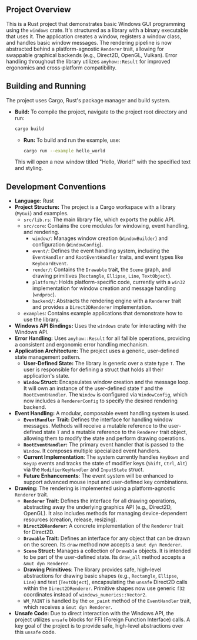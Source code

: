 ## Project Overview
This is a Rust project that demonstrates basic Windows GUI programming using the `windows` crate. It's structured as a library with a binary executable that uses it. The application creates a window, registers a window class, and handles basic window messages. The rendering pipeline is now abstracted behind a platform-agnostic `Renderer` trait, allowing for swappable graphical backends (e.g., Direct2D, OpenGL, Vulkan). Error handling throughout the library utilizes `anyhow::Result` for improved ergonomics and cross-platform compatibility.

## Building and Running
The project uses Cargo, Rust's package manager and build system.

*   **Build:** To compile the project, navigate to the project root directory and run:
    ```bash
    cargo build
    ```
    *   **Run:** To build and run the example, use:
        ```bash
        cargo run --example hello_world
        ```
    This will open a new window titled "Hello, World!" with the specified text and styling.
## Development Conventions
*   **Language:** Rust
*   **Project Structure:** The project is a Cargo workspace with a library (`MyGui`) and examples.
    *   `src/lib.rs`: The main library file, which exports the public API.
    *   `src/core`: Contains the core modules for windowing, event handling, and rendering.
        *   `window/`: Manages window creation (`WindowBuilder`) and configuration (`WindowConfig`).
        *   `event/`: Defines the event handling system, including the `EventHandler` and `RootEventHandler` traits, and event types like `KeyboardEvent`.
        *   `render/`: Contains the `Drawable` trait, the `Scene` graph, and drawing primitives (`Rectangle`, `Ellipse`, `Line`, `TextObject`).
        *   `platform/`: Holds platform-specific code, currently with a `win32` implementation for window creation and message handling (`wndproc`).
        *   `backend/`: Abstracts the rendering engine with a `Renderer` trait and provides a `Direct2DRenderer` implementation.
    *   `examples`: Contains example applications that demonstrate how to use the library.
*   **Windows API Bindings:** Uses the `windows` crate for interacting with the Windows API.
*   **Error Handling:** Uses `anyhow::Result` for all fallible operations, providing a consistent and ergonomic error handling mechanism.
*   **Application Architecture:** The project uses a generic, user-defined state management pattern.
    *   **User-Defined State:** The library is generic over a state type `T`. The user is responsible for defining a struct that holds all their application's state.
    *   **`Window` Struct:** Encapsulates window creation and the message loop. It will own an instance of the user-defined state `T` and the `RootEventHandler`. The `Window` is configured via `WindowConfig`, which now includes a `RendererConfig` to specify the desired rendering backend.
*   **Event Handling:** A modular, composable event handling system is used.
    *   **`EventHandler` Trait:** Defines the interface for handling window messages. Methods will receive a mutable reference to the user-defined state `T` and a mutable reference to the `Renderer` trait object, allowing them to modify the state and perform drawing operations.
    *   **`RootEventHandler`:** The primary event handler that is passed to the `Window`. It composes multiple specialized event handlers.
    *   **Current Implementation**: The system currently handles `KeyDown` and `KeyUp` events and tracks the state of modifier keys (`Shift`, `Ctrl`, `Alt`) via the `ModifierKeyHandler` and `InputState` struct.
    *   **Future Enhancements**: The event system will be enhanced to support advanced mouse input and user-defined key combinations.
*   **Drawing:** The rendering is implemented using a platform-agnostic `Renderer` trait.
    *   **`Renderer` Trait:** Defines the interface for all drawing operations, abstracting away the underlying graphics API (e.g., Direct2D, OpenGL). It also includes methods for managing device-dependent resources (creation, release, resizing).
    *   **`Direct2DRenderer`:** A concrete implementation of the `Renderer` trait for Direct2D.
    *   **`Drawable` Trait:** Defines an interface for any object that can be drawn on the screen. Its `draw` method now accepts a `&mut dyn Renderer`.
    *   **`Scene` Struct:** Manages a collection of `Drawable` objects. It is intended to be part of the user-defined state. Its `draw_all` method accepts a `&mut dyn Renderer`.
    *   **Drawing Primitives**: The library provides safe, high-level abstractions for drawing basic shapes (e.g., `Rectangle`, `Ellipse`, `Line`) and text (`TextObject`), encapsulating the `unsafe` Direct2D calls within the `Direct2DRenderer`. Primitive shapes now use generic `f32` coordinates instead of `windows_numerics::Vector2`.
    *   `WM_PAINT` is handled by the `on_paint` method of the `EventHandler` trait, which receives a `&mut dyn Renderer`.
*   **Unsafe Code:** Due to direct interaction with the Windows API, the project utilizes `unsafe` blocks for FFI (Foreign Function Interface) calls. A key goal of the project is to provide safe, high-level abstractions over this `unsafe` code.

